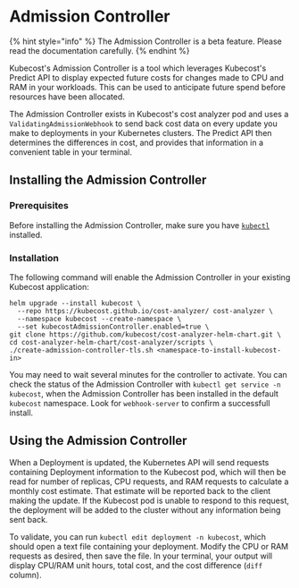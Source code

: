 # Admission Controller

{% hint style="info" %}
The Admission Controller is a beta feature. Please read the documentation carefully.
{% endhint %}

Kubecost's Admission Controller is a tool which leverages Kubecost's Predict API to display expected future costs for changes made to CPU and RAM in your workloads. This can be used to anticipate future spend before resources have been allocated.

The Admission Controller exists in Kubecost's cost analyzer pod and uses a `ValidatingAdmissionWebhook` to send back cost data on every update you make to deployments in your Kubernetes clusters. The Predict API then determines the differences in cost, and provides that information in a convenient table in your terminal.

## Installing the Admission Controller

### Prerequisites

Before installing the Admission Controller, make sure you have [`kubectl`](https://kubernetes.io/docs/reference/kubectl/) installed.

### Installation

The following command will enable the Admission Controller in your existing Kubecost application:

```
helm upgrade --install kubecost \
  --repo https://kubecost.github.io/cost-analyzer/ cost-analyzer \
  --namespace kubecost --create-namespace \
  --set kubecostAdmissionController.enabled=true \
git clone https://github.com/kubecost/cost-analyzer-helm-chart.git \
cd cost-analyzer-helm-chart/cost-analyzer/scripts \
./create-admission-controller-tls.sh <namespace-to-install-kubecost-in>
```

You may need to wait several minutes for the controller to activate. You can check the status of the Admission Controller with `kubectl get service -n kubecost`, when the Admission Controller has been installed in the default `kubecost` namespace. Look for `webhook-server` to confirm a successfull install.

## Using the Admission Controller

When a Deployment is updated, the Kubernetes API will send requests containing Deployment information to the Kubecost pod, which will then be read for number of replicas, CPU requests, and RAM requests to calculate a monthly cost estimate. That estimate will be reported back to the client making the update. If the Kubecost pod is unable to respond to this request, the deployment will be added to the cluster without any information being sent back.

To validate, you can run `kubectl edit deployment -n kubecost`, which should open a text file containing your deployment. Modify the CPU or RAM requests as desired, then save the file. In your terminal, your output will display CPU/RAM unit hours, total cost, and the cost difference (`diff` column).
